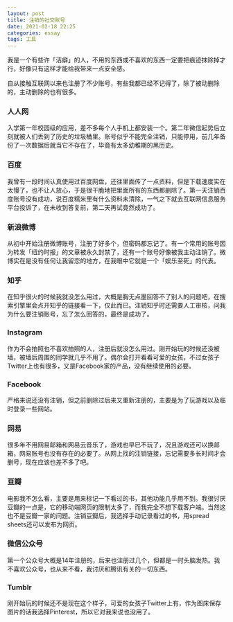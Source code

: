 ```yaml
---
layout: post
title: 注销的社交账号
date: 2021-02-18 22:25
categories: essay
tags: 工具
---
```


我是一个有些许「洁癖」的人，不用的东西或不喜欢的东西一定要把痕迹抹除掉才行，好像只有这样才能给我带来一点安全感。

自从接触互联网以来也注册了不少账号，有些我都已经不记得了，除了被动删除的，主动删除的也有很多。

### 人人网

入学第一年校园级的应用，差不多每个人手机上都安装一个。第二年微信起势后立刻就被人们丢到了历史的垃圾桶里。账号似乎不能完全注销，只能停用，前几年备份了一次数据后就当它不存在了，毕竟有太多幼稚期的黑历史。

### 百度

我曾有一段时间认真使用过百度网盘，还往里面传了一点资料，但是下载速度实在太慢了，也不让人放心，于是很干脆地把里面所有的东西都删除了。第一天注销百度账号没有成功，说百度糯米里有什么资料未清除，一气之下就去互联网信息服务平台投诉了，在未收到答复前，第二天再试竟然成功了。

### 新浪微博

从初中开始注册微博账号，注册了好多个，但密码都忘记了。有一个常用的账号因为转发「纽约时报」的文章被永久封禁了，还有一个账号好像被我主动注销了。微博实在是没有任何让我留恋的地方，在我眼中它就是一个「娱乐至死」的代表。

### 知乎

在知乎很火的时候我就没怎么用过，大概是胸无点墨回答不了别人的问题吧，在搜索引擎里会点开知乎的链接看一下，仅此而已。注销知乎时还需要人工审核，问我为什么要注销账号，忘了怎么回答的，最终是成功了。

### Instagram

作为不会拍照也不喜欢拍照的人，注册后就没怎么用过。刚开始玩的时候还没被墙，被墙后周围的同学就几乎不用了。偶尔会打开看看可爱的女孩，不过女孩子Twitter上也有很多，又是Facebook家的产品，没有继续使用的必要。

### Facebook

严格来说还没有注销，但之前删除过后来又重新注册的，主要是为了玩游戏以及临时登录一些网站。

### 网易

很多年不用网易邮箱和网易云音乐了，游戏也早已不玩了，况且游戏还可以换邮箱，网易账号也没有存在的必要了。从网上找的注销链接，忘记需要多长时间才会删号，现在应该也差不多了吧。

### 豆瓣

电影我不怎么看，主要是用来标记一下看过的书，其他功能几乎用不到。我很讨厌豆瓣的一点是，它的移动端网页的限制太多了，而我完全不想下载客户端。当然这也不是豆瓣一家的问题。注销豆瓣后，我选择手动记录看过的书，用spread sheets还可以发布为网页。

### 微信公众号

第一个公众号大概是14年注册的，后来也注册过几个，但都是一时头脑发热。我不喜欢公众号，也从来不看，我讨厌和腾讯有关的一切东西。

### Tumblr

刚开始玩的时候还不是现在这个样子，可爱的女孩子Twitter上有，作为图床保存图片的话我选择Pinterest，所以它对我来说也没用了。
